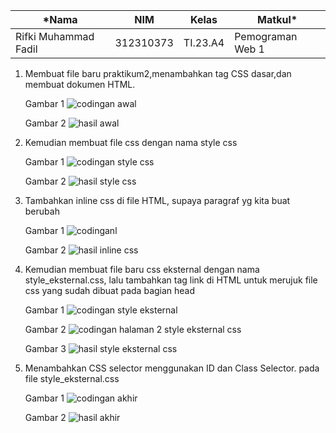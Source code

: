 |*Nama|NIM|Kelas|Matkul*|
|----|---|-----|------|
|Rifki Muhammad Fadil|312310373|TI.23.A4|Pemograman Web 1|

 1. Membuat file baru praktikum2,menambahkan tag CSS dasar,dan membuat dokumen HTML.

    Gambar 1
    ![codingan awal](https://github.com/user-attachments/assets/87c49bb1-8d6e-4ca7-900c-d4bef4c616e5)

    Gambar 2
    ![hasil awal](https://github.com/user-attachments/assets/58e9b7ea-e053-4dde-825b-62aa5bb3311b)


   2. Kemudian membuat file css dengan nama style css

       Gambar 1
      ![codingan style css](https://github.com/user-attachments/assets/ded9ab4a-55a4-431b-bacb-3f718444b0c2)

      Gambar 2
      ![hasil style css](https://github.com/user-attachments/assets/b53430cc-9571-44b4-ad64-3a4e3f741226)

  3. Tambahkan inline css di file HTML, supaya paragraf yg kita buat berubah

      Gambar 1
      ![codinganl](https://github.com/user-attachments/assets/98e2180c-25d8-4b17-9f7f-5a3aa593a762)

     Gambar 2
      ![hasil inline css](https://github.com/user-attachments/assets/adf3f81f-fc6a-49f8-9ffc-d384c7330be4)

   4. Kemudian membuat file baru css eksternal dengan nama style_eksternal.css, lalu tambahkan tag link di HTML untuk merujuk file css yang sudah dibuat pada bagian head

      Gambar 1
      ![codingan style eksternal](https://github.com/user-attachments/assets/92d05cd2-eb74-4d16-a0eb-b7d1f29a6f4e)

       Gambar 2
      ![codingan halaman 2 style eksternal css](https://github.com/user-attachments/assets/d6fe1476-5c81-41bf-ae81-09ffe38ee1a0)

       Gambar 3
      ![hasil style eksternal css](https://github.com/user-attachments/assets/a2e7c805-a6b7-4c1d-bdee-fce9fa239a18)

   5. Menambahkan CSS selector menggunakan ID dan Class Selector. pada file style_eksternal.css

      Gambar 1
       ![codingan akhir](https://github.com/user-attachments/assets/4a5bf300-7a7d-4b4b-883e-f8fc0f356218)

      Gambar 2
      ![hasil akhir](https://github.com/user-attachments/assets/c7e32bc9-6532-42f8-b720-f16743961610)

